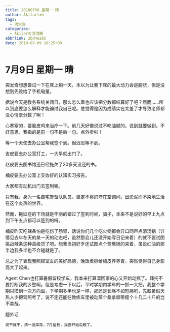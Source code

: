 ```yaml
---
title: 20180709 星期一 晴
author: Akilarlxh
tags:
  - 流水账
categories:
  - Akilarの泡泡糖
abbrlink: 2bd4e285
date: 2018-07-09 10:25:00
---
```

# 7月9日 星期一 晴

突发奇想想尝试一下在床上躺一天，本以为让我下床的最大动力会是膀胱，但是没想到先败给了手机电量。

据说今天是教务系统关闭日，那么怎么着也应该把分数都结算好了吧？然而……所以到底要怎么解释才能骗过我自己呢。总觉得是因为成绩实在太差了才导致老师都没心情录分数了啊！

心塞塞的，要脆皮鸡来治疗一下。前几天好像说过不吃油腻的。说到就要做到。不好意思，我指的是前一句不是后一句。点外卖啦！

等一个天使去办公室帮我签个到。但迟迟等不到。

吉皮要去办公室打工，一大早就出门了。

赵皮要去图书馆还已经拖欠了20多天没还的书。

楠皮要去办公室上交收好的认知实习报告。

大家都有动机出门去签到嘛。

只有我，身为一名自宅警备队队员，坚定不移的守在空调间，出淤泥而不染地生活在这个炎热的世界。

然而，拖延症的下场就是华丽的错过了签到时间，骗子，本来不是说好的早上九点到下午五点都可以签到的吗。

楠皮昨天吃辣条怕是吃伤了肠胃，话说你们几个吃火锅都会异口同声点清汤锅（详情见去年冬天的某一天的动态吧，虽然那会儿还没开始写日记来着）的就不要试图挑战辣条这种高级货了吧。想我当初好歹还试图点个鸳鸯锅的来着，虽说红油的那半边我多半也不会碰就是了。

总之为了表现我照顾室友的美好品德，晚饭煮粥给楠皮养养胃，突然觉得自己身影高大了起来。

Agent Chen也打算暑假留校学车，我本来打算溜回家的心又开始动摇了。拜托不要打断我的乡愁啊。但是考虑一下以后，平时学期内学车的一抓一大把，我整个学期只摸到一次方向盘，下学期多半也是一样，那还是长痛不如短痛吧，先趁暑假天热人少把驾照考了，说不定还能在教练车里被动蒸个桑拿顺带瘦个十几二十斤的岂不美哉。

题外话
```
说干就干，清一波库存，7月留校，我要开始屯粮了。
```